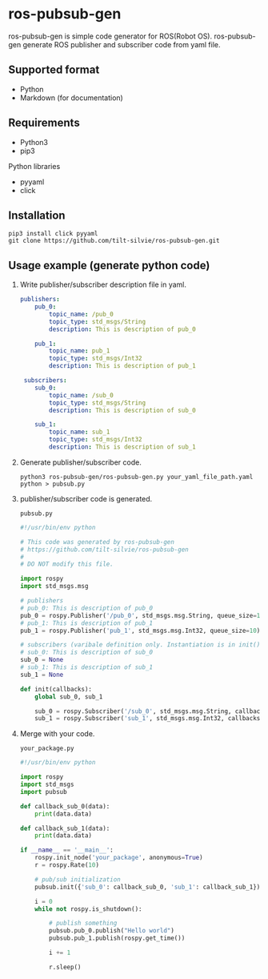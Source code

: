 # ros-pubsub-gen

ros-pubsub-gen is simple code generator for ROS(Robot OS).
ros-pubsub-gen generate ROS publisher and subscriber code from yaml file.

## Supported format
- Python
- Markdown (for documentation)

## Requirements
- Python3
- pip3

Python libraries
- pyyaml
- click

## Installation
```
pip3 install click pyyaml
git clone https://github.com/tilt-silvie/ros-pubsub-gen.git
```

## Usage example (generate python code)

1. Write publisher/subscriber description file in yaml.

    ``` yaml
    publishers:
        pub_0:
            topic_name: /pub_0
            topic_type: std_msgs/String
            description: This is description of pub_0

        pub_1:
            topic_name: pub_1
            topic_type: std_msgs/Int32
            description: This is description of pub_1

     subscribers:
        sub_0:
            topic_name: /sub_0
            topic_type: std_msgs/String
            description: This is description of sub_0

        sub_1:
            topic_name: sub_1
            topic_type: std_msgs/Int32
            description: This is description of sub_1
    ```

2. Generate publisher/subscriber code.

    `python3 ros-pubsub-gen/ros-pubsub-gen.py your_yaml_file_path.yaml python > pubsub.py`

3. publisher/subscriber code is generated.

    `pubsub.py`
    ``` python
    #!/usr/bin/env python
    
    # This code was generated by ros-pubsub-gen
    # https://github.com/tilt-silvie/ros-pubsub-gen
    #
    # DO NOT modify this file.
    
    import rospy
    import std_msgs.msg
    
    # publishers
    # pub_0: This is description of pub_0
    pub_0 = rospy.Publisher('/pub_0', std_msgs.msg.String, queue_size=10)
    # pub_1: This is description of pub_1
    pub_1 = rospy.Publisher('pub_1', std_msgs.msg.Int32, queue_size=10)
    
    # subscribers (varibale definition only. Instantiation is in init().)
    # sub_0: This is description of sub_0
    sub_0 = None
    # sub_1: This is description of sub_1
    sub_1 = None
    
    def init(callbacks):
        global sub_0, sub_1
    
        sub_0 = rospy.Subscriber('/sub_0', std_msgs.msg.String, callbacks['sub_0'])
        sub_1 = rospy.Subscriber('sub_1', std_msgs.msg.Int32, callbacks['sub_1'])
    
    ```
    
4. Merge with your code.

    `your_package.py`
    ``` python
    #!/usr/bin/env python
    
    import rospy
    import std_msgs
    import pubsub
    
    def callback_sub_0(data):
        print(data.data)
    
    def callback_sub_1(data):
        print(data.data)
    
    if __name__ == '__main__':
        rospy.init_node('your_package', anonymous=True)
        r = rospy.Rate(10)
    
        # pub/sub initialization
        pubsub.init({'sub_0': callback_sub_0, 'sub_1': callback_sub_1})
    
        i = 0
        while not rospy.is_shutdown():
    
            # publish something
            pubsub.pub_0.publish("Hello world")
            pubsub.pub_1.publish(rospy.get_time())
    
            i += 1
    
            r.sleep()
    
    ```
